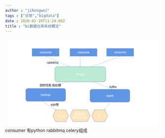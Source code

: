 ```yaml
---
author : "jihongwei"
tags : ["日常","bigdata"]
date : 2020-02-19T11:24:00Z
title : "bi数据仓库系统概览"
---
```


![paxos](../image/junyun_bi.png)
consumer  有python rabbitmq celery组成